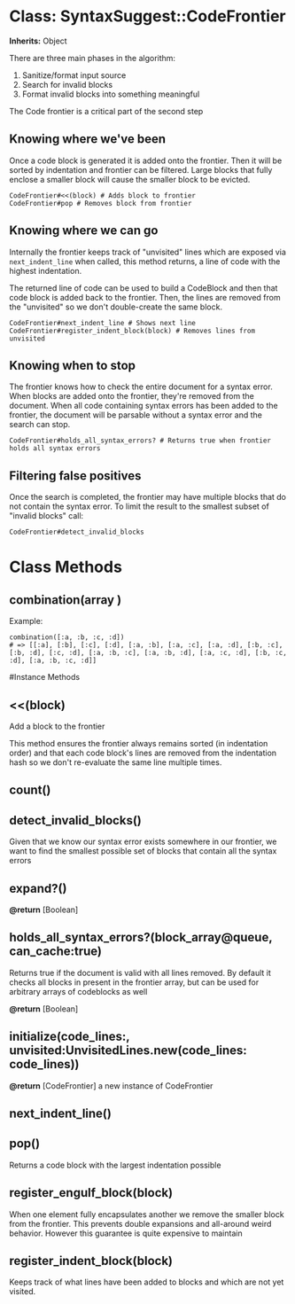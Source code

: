 # Class: SyntaxSuggest::CodeFrontier
**Inherits:** Object
    

There are three main phases in the algorithm:

1.  Sanitize/format input source
2.  Search for invalid blocks
3.  Format invalid blocks into something meaningful

The Code frontier is a critical part of the second step

## Knowing where we've been

Once a code block is generated it is added onto the frontier. Then it will be
sorted by indentation and frontier can be filtered. Large blocks that fully
enclose a smaller block will cause the smaller block to be evicted.

    CodeFrontier#<<(block) # Adds block to frontier
    CodeFrontier#pop # Removes block from frontier

## Knowing where we can go

Internally the frontier keeps track of "unvisited" lines which are exposed via
`next_indent_line` when called, this method returns, a line of code with the
highest indentation.

The returned line of code can be used to build a CodeBlock and then that code
block is added back to the frontier. Then, the lines are removed from the
"unvisited" so we don't double-create the same block.

    CodeFrontier#next_indent_line # Shows next line
    CodeFrontier#register_indent_block(block) # Removes lines from unvisited

## Knowing when to stop

The frontier knows how to check the entire document for a syntax error. When
blocks are added onto the frontier, they're removed from the document. When
all code containing syntax errors has been added to the frontier, the document
will be parsable without a syntax error and the search can stop.

    CodeFrontier#holds_all_syntax_errors? # Returns true when frontier holds all syntax errors

## Filtering false positives

Once the search is completed, the frontier may have multiple blocks that do
not contain the syntax error. To limit the result to the smallest subset of
"invalid blocks" call:

    CodeFrontier#detect_invalid_blocks


# Class Methods
## combination(array ) [](#method-c-combination)
Example:

    combination([:a, :b, :c, :d])
    # => [[:a], [:b], [:c], [:d], [:a, :b], [:a, :c], [:a, :d], [:b, :c], [:b, :d], [:c, :d], [:a, :b, :c], [:a, :b, :d], [:a, :c, :d], [:b, :c, :d], [:a, :b, :c, :d]]

#Instance Methods
## <<(block) [](#method-i-<<)
Add a block to the frontier

This method ensures the frontier always remains sorted (in indentation order)
and that each code block's lines are removed from the indentation hash so we
don't re-evaluate the same line multiple times.

## count() [](#method-i-count)

## detect_invalid_blocks() [](#method-i-detect_invalid_blocks)
Given that we know our syntax error exists somewhere in our frontier, we want
to find the smallest possible set of blocks that contain all the syntax errors

## expand?() [](#method-i-expand?)

**@return** [Boolean] 

## holds_all_syntax_errors?(block_array@queue, can_cache:true) [](#method-i-holds_all_syntax_errors?)
Returns true if the document is valid with all lines removed. By default it
checks all blocks in present in the frontier array, but can be used for
arbitrary arrays of codeblocks as well

**@return** [Boolean] 

## initialize(code_lines:, unvisited:UnvisitedLines.new(code_lines: code_lines)) [](#method-i-initialize)

**@return** [CodeFrontier] a new instance of CodeFrontier

## next_indent_line() [](#method-i-next_indent_line)

## pop() [](#method-i-pop)
Returns a code block with the largest indentation possible

## register_engulf_block(block) [](#method-i-register_engulf_block)
When one element fully encapsulates another we remove the smaller block from
the frontier. This prevents double expansions and all-around weird behavior.
However this guarantee is quite expensive to maintain

## register_indent_block(block) [](#method-i-register_indent_block)
Keeps track of what lines have been added to blocks and which are not yet
visited.

